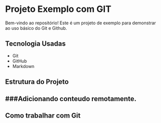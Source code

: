 # Projeto Exemplo com GIT
Bem-vindo ao repositório! Este é um projeto de exemplo para demonstrar ao uso básico do Git e Github.

## Tecnologia Usadas
- Git 
- GitHub
- Markdown

## Estrutura do Projeto

###Adicionando conteudo remotamente.
--
## Como trabalhar com Git
